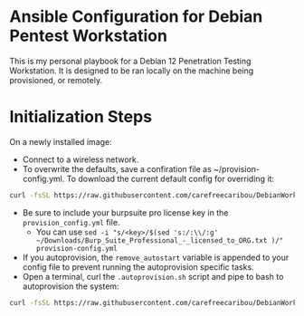 # Ansible Configuration for Debian Pentest Workstation
This is my personal playbook for a Debian 12 Penetration Testing Workstation. It is designed to be ran locally on the machine being provisioned, or remotely. 

# Initialization Steps
On a newly installed image:
- Connect to a wireless network.
- To overwrite the defaults, save a confiration file as ~/provision-config.yml. To download the current default config for overriding it:

```bash
curl -fsSL https://raw.githubusercontent.com/carefreecaribou/DebianWorkstation/main/default.config.yml -o provision-config.yml
```
- Be sure to include your burpsuite pro license key in the `provision_config.yml` file.
  - You can use `sed -i "s/<key>/$(sed 's:/:\\/:g' ~/Downloads/Burp_Suite_Professional_-_licensed_to_ORG.txt )/" provision-config.yml`
- If you autoprovision, the `remove_autostart` variable is appended to your config file to prevent running the autoprovision specific tasks.
- Open a terminal, curl the `.autoprovision.sh` script and pipe to bash to autoprovision the system:
```bash
curl -fsSL https://raw.githubusercontent.com/carefreecaribou/DebianWorkstation/main/.autoprovision.sh | bash
```
